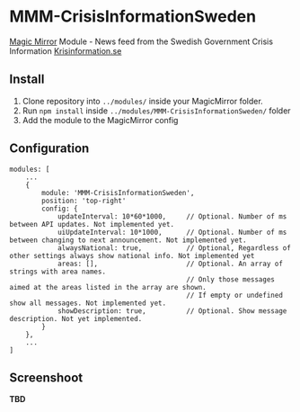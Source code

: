 # MMM-CrisisInformationSweden
[Magic Mirror](https://magicmirror.builders/) Module - News feed from the Swedish Government Crisis Information 
[Krisinformation.se](https://www.krisinformation.se/engelska)


## Install
1. Clone repository into ``../modules/`` inside your MagicMirror folder.
2. Run ``npm install`` inside ``../modules/MMM-CrisisInformationSweden/`` folder
4. Add the module to the MagicMirror config

## Configuration
```
modules: [
    ...
    {
        module: 'MMM-CrisisInformationSweden',
        position: 'top-right'
        config: {
            updateInterval: 10*60*1000,     // Optional. Number of ms between API updates. Not implemented yet.
            uiUpdateInterval: 10*1000,      // Optional. Number of ms between changing to next announcement. Not implemented yet.
            alwaysNational: true,           // Optional, Regardless of other settings always show national info. Not implemented yet
            areas: [],                      // Optional. An array of strings with area names. 
                                            // Only those messages aimed at the areas listed in the array are shown. 
                                            // If empty or undefined show all messages. Not implemented yet.
            showDescription: true,          // Optional. Show message description. Not yet implemented.
        }
    },
    ...
]
```


## Screenshoot

__TBD__
